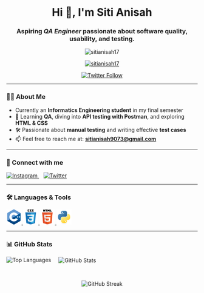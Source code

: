 <h1 align="center">Hi 👋, I'm <b>Siti Anisah</b></h1>
<h3 align="center">Aspiring <i>QA Engineer</i> passionate about <b>software quality</b>, <b>usability</b>, and <b>testing</b>.</h3>

<p align="center">
  <img src="https://komarev.com/ghpvc/?username=sitianisah17&label=Profile%20views&color=0e75b6&style=flat" alt="sitianisah17" />
</p>

<p align="center">
  <a href="https://github.com/ryo-ma/github-profile-trophy">
    <img src="https://github-profile-trophy.vercel.app/?username=sitianisah17" alt="sitianisah17" />
  </a>
</p>

<p align="center">
  <a href="https://twitter.com/" target="_blank">
    <img src="https://img.shields.io/twitter/follow/?logo=twitter&style=for-the-badge" alt="Twitter Follow" />
  </a>
</p>

---

### 👩‍🎓 About Me
- Currently an **Informatics Engineering student** in my final semester  
- 🌱 Learning **QA**, diving into **API testing with Postman**, and exploring **HTML & CSS**  
- 🛠️ Passionate about **manual testing** and writing effective **test cases**  
- 📫 Feel free to reach me at: **sitianisah9073@gmail.com**

---

### 🔗 Connect with me  
<p align="left">
  <a href="https://instagram.com/anisanisasiti" target="_blank">
    <img src="https://raw.githubusercontent.com/rahuldkjain/github-profile-readme-generator/master/src/images/icons/Social/instagram.svg" alt="Instagram" height="30" width="40" />
  </a>
  &nbsp;&nbsp;
  <a href="https://twitter.com/" target="_blank">
    <img src="https://raw.githubusercontent.com/rahuldkjain/github-profile-readme-generator/master/src/images/icons/Social/twitter.svg" alt="Twitter" height="30" width="40" />
  </a>
</p>

---

### 🛠️ Languages & Tools  
<p align="left">
  <a href="https://www.w3schools.com/cpp/" target="_blank" rel="noreferrer">
    <img src="https://raw.githubusercontent.com/devicons/devicon/master/icons/cplusplus/cplusplus-original.svg" alt="C++" width="40" height="40" />
  </a>
  <a href="https://www.w3schools.com/css/" target="_blank" rel="noreferrer">
    <img src="https://raw.githubusercontent.com/devicons/devicon/master/icons/css3/css3-original-wordmark.svg" alt="CSS3" width="40" height="40" />
  </a>
  <a href="https://www.w3.org/html/" target="_blank" rel="noreferrer">
    <img src="https://raw.githubusercontent.com/devicons/devicon/master/icons/html5/html5-original-wordmark.svg" alt="HTML5" width="40" height="40" />
  </a>
  <a href="https://www.python.org" target="_blank" rel="noreferrer">
    <img src="https://raw.githubusercontent.com/devicons/devicon/master/icons/python/python-original.svg" alt="Python" width="40" height="40" />
  </a>
</p>

---

### 📊 GitHub Stats  
<p>
  <img align="left" src="https://github-readme-stats.vercel.app/api/top-langs?username=sitianisah17&show_icons=true&locale=en&layout=compact" alt="Top Languages" />
  &nbsp;&nbsp;&nbsp;&nbsp;
  <img align="center" src="https://github-readme-stats.vercel.app/api?username=sitianisah17&show_icons=true&locale=en" alt="GitHub Stats" />
</p>
<br clear="left" />
<p align="center">
  <img src="https://github-readme-streak-stats.herokuapp.com/?user=sitianisah17&" alt="GitHub Streak" />
</p>
